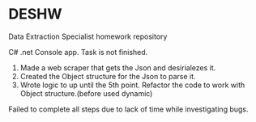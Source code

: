 # DESHW
Data Extraction Specialist homework repository

C# .net Console app.
Task is not finished.

1) Made a web scraper that gets the Json and desirialezes it.
2) Created the Object structure for the Json to parse it.
3) Wrote logic to up until the 5th point. Refactor the code to work with Object structure.(before used dynamic)

Failed to complete all steps due to lack of time while investigating bugs.